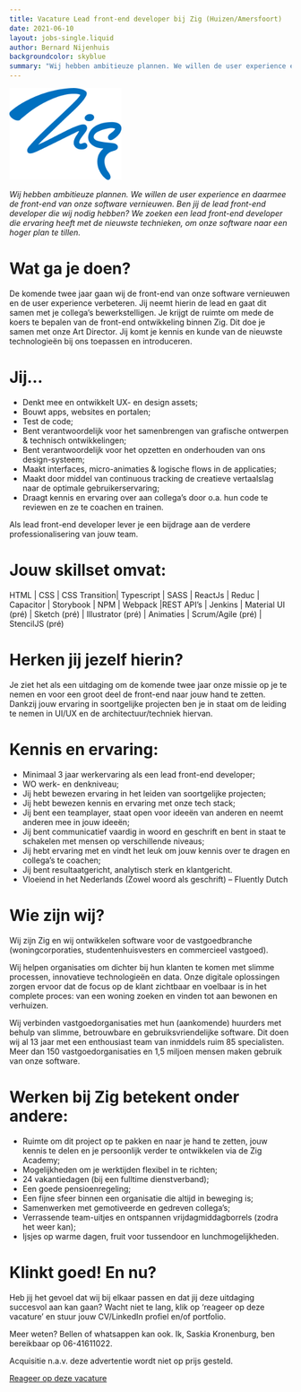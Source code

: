 ```yaml
---
title: Vacature Lead front-end developer bij Zig (Huizen/Amersfoort)
date: 2021-06-10
layout: jobs-single.liquid
author: Bernard Nijenhuis
backgroundcolor: skyblue
summary: "Wij hebben ambitieuze plannen. We willen de user experience en daarmee de front-end van onze software vernieuwen. Ben jij de lead front-end developer die wij nodig hebben? We zoeken een lead front-end developer die ervaring heeft met de nieuwste technieken, om onze software naar een hoger plan te tillen."
---
```


![[Zig](https://zig.nl/)](/_img/werkgevers/zig.png)

_Wij hebben ambitieuze plannen. We willen de user experience en daarmee de front-end van onze software vernieuwen. Ben jij de lead front-end developer die wij nodig hebben? We zoeken een lead front-end developer die ervaring heeft met de nieuwste technieken, om onze software naar een hoger plan te tillen._

# Wat ga je doen?

De komende twee jaar gaan wij de front-end van onze software vernieuwen en de user experience verbeteren. Jij neemt hierin de lead en gaat dit samen met je collega’s bewerkstelligen. Je krijgt de ruimte om mede de koers te bepalen van de front-end ontwikkeling binnen Zig. Dit doe je samen met onze Art Director. Jij komt je kennis en kunde van de nieuwste technologieën bij ons toepassen en introduceren.

# Jij…

- Denkt mee en ontwikkelt UX- en design assets;
- Bouwt apps, websites en portalen;
- Test de code;
- Bent verantwoordelijk voor het samenbrengen van grafische ontwerpen & technisch ontwikkelingen;
- Bent verantwoordelijk voor het opzetten en onderhouden van ons design-systeem;
- Maakt interfaces, micro-animaties & logische flows in de applicaties;
- Maakt door middel van continuous tracking de creatieve vertaalslag naar de optimale gebruikerservaring;
- Draagt kennis en ervaring over aan collega’s door o.a. hun code te reviewen en ze te coachen en trainen.

Als lead front-end developer lever je een bijdrage aan de verdere professionalisering van jouw team.

# Jouw skillset omvat:

HTML | CSS | CSS Transition| Typescript | SASS | ReactJs | Reduc | Capacitor | Storybook | NPM | Webpack |REST API’s | Jenkins | Material UI (pré) | Sketch (pré) | Illustrator (pré) | Animaties | Scrum/Agile (pré) | StencilJS (pré)

# Herken jij jezelf hierin?

Je ziet het als een uitdaging om de komende twee jaar onze missie op je te nemen en voor een groot deel de front-end naar jouw hand te zetten. Dankzij jouw ervaring in soortgelijke projecten ben je in staat om de leiding te nemen in UI/UX en de architectuur/techniek hiervan.

# Kennis en ervaring:

- Minimaal 3 jaar werkervaring als een lead front-end developer;
- WO werk- en denkniveau;
- Jij hebt bewezen ervaring in het leiden van soortgelijke projecten;
- Jij hebt bewezen kennis en ervaring met onze tech stack;
- Jij bent een teamplayer, staat open voor ideeën van anderen en neemt anderen mee in jouw ideeën;
- Jij bent communicatief vaardig in woord en geschrift en bent in staat te schakelen met mensen op verschillende niveaus;
- Jij hebt ervaring met en vindt het leuk om jouw kennis over te dragen en collega’s te coachen;
- Jij bent resultaatgericht, analytisch sterk en klantgericht.
- Vloeiend in het Nederlands (Zowel woord als geschrift) – Fluently Dutch

# Wie zijn wij?

Wij zijn Zig en wij ontwikkelen software voor de vastgoedbranche (woningcorporaties, studentenhuisvesters en commercieel vastgoed).

Wij helpen organisaties om dichter bij hun klanten te komen met slimme processen, innovatieve technologieën en data. Onze digitale oplossingen zorgen ervoor dat de focus op de klant zichtbaar en voelbaar is in het complete proces: van een woning zoeken en vinden tot aan bewonen en verhuizen.

Wij verbinden vastgoedorganisaties met hun (aankomende) huurders met behulp van slimme, betrouwbare en gebruiksvriendelijke software. Dit doen wij al 13 jaar met een enthousiast team van inmiddels ruim 85 specialisten. Meer dan 150 vastgoedorganisaties en 1,5 miljoen mensen maken gebruik van onze software.

# Werken bij Zig betekent onder andere:

- Ruimte om dit project op te pakken en naar je hand te zetten, jouw kennis te delen en je persoonlijk verder te ontwikkelen via de Zig Academy;
- Mogelijkheden om je werktijden flexibel in te richten;
- 24 vakantiedagen (bij een fulltime dienstverband);
- Een goede pensioenregeling;
- Een fijne sfeer binnen een organisatie die altijd in beweging is;
- Samenwerken met gemotiveerde en gedreven collega’s;
- Verrassende team-uitjes en ontspannen vrijdagmiddagborrels (zodra het weer kan);
- Ijsjes op warme dagen, fruit voor tussendoor en lunchmogelijkheden.

# Klinkt goed! En nu?

Heb jij het gevoel dat wij bij elkaar passen en dat jij deze uitdaging succesvol aan kan gaan? Wacht niet te lang, klik op ‘reageer op deze vacature’ en stuur jouw CV/LinkedIn profiel en/of portfolio.

Meer weten? Bellen of whatsappen kan ook. Ik, Saskia Kronenburg, ben bereikbaar op 06-41611022.

Acquisitie n.a.v. deze advertentie wordt niet op prijs gesteld.

[Reageer op deze vacature](https://werkenbijzig.nl/2021/05/10/lead-frontend-developer/)
